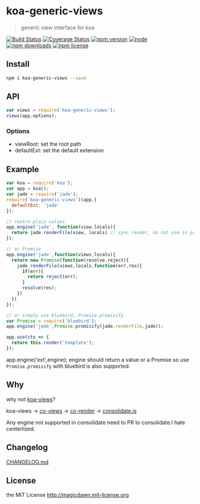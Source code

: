 # koa-generic-views
> generic view interface for koa

[![Build Status](https://img.shields.io/travis/magicdawn/koa-generic-views.svg?style=flat-square)](https://travis-ci.org/magicdawn/koa-generic-views)
[![Coverage Status](https://img.shields.io/codecov/c/github/magicdawn/koa-generic-views.svg?style=flat-square)](https://codecov.io/gh/magicdawn/koa-generic-views)
[![npm version](https://img.shields.io/npm/v/koa-generic-views.svg?style=flat-square)](https://www.npmjs.com/package/koa-generic-views)
[![node](https://img.shields.io/node/v/koa-generic-views.svg?style=flat-square)](https://www.npmjs.com/package/koa-generic-views)
[![npm downloads](https://img.shields.io/npm/dm/koa-generic-views.svg?style=flat-square)](https://www.npmjs.com/package/koa-generic-views)
[![npm license](https://img.shields.io/npm/l/koa-generic-views.svg?style=flat-square)](http://magicdawn.mit-license.org)

## Install
```sh
npm i koa-generic-views --save
```

## API
```js
var views = require('koa-generic-views');
views(app,options);
```
### Options

- viewRoot: set the root path
- defaultExt: set the default extension


## Example
```js
var koa = require('koa');
var app = koa();
var jade = require('jade');
require('koa-generic-views')(app,{
  defaultExt: 'jade'
});

// reutrn plain values
app.engine('jade', function(view,locals){
  return jade.renderFile(view, locals) // sync render, do not use in production
});

// or Promise
app.engine('jade',function(views,locals){
  return new Promise(function(resolve,reject){
    jade.renderFile(views,locals,function(err,res){
      if(err){
        return reject(err);
      }
      resolve(res);
    })
  })
});

// or simply use bluebird, Promise.promisify
var Promise = require('bluebird');
app.engine('jade',Promise.promisify(jade.renderFile,jade));

app.use(ctx => {
  return this.render('template');
});
```

app.engine('ext',engine);
engine should return a value or a Promise
so use `Promise.promisify` with bluebird is also supported.


## Why
why not [koa-views](https://github.com/queckezz/koa-views)?

koa-views -> [co-views](https://github.com/tj/co-views) -> [co-render](https://github.com/tj/co-render)
-> [consolidate.js](https://github.com/tj/consolidate.js)

Any engine not supported in consolidate need to PR to consolidate.I hate centerlized.

## Changelog
[CHANGELOG.md](CHANGELOG.md)

## License
the MIT License http://magicdawn.mit-license.org